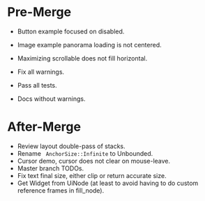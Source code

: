 # Pre-Merge

* Button example focused on disabled.
* Image example panorama loading is not centered.
* Maximizing scrollable does not fill horizontal.

* Fix all warnings.
* Pass all tests.
* Docs without warnings.

# After-Merge

* Review layout double-pass of stacks.
* Rename ` AnchorSize::Infinite` to Unbounded.
* Cursor demo, cursor does not clear on mouse-leave.
* Master branch TODOs.
* Fix text final size, either clip or return accurate size.
* Get Widget from UiNode (at least to avoid having to do custom reference frames in fill_node).